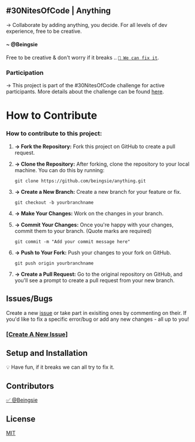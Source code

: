 
## #30NitesOfCode | Anything
→ Collaborate by adding anything, you decide. For all levels of dev experience, free to be creative.

#### ~ @Beingsie
Free to be creative & don't worry if it breaks ..
[`🔧 We can fix it`](https://github.com/beingsie/anything/issues).


### Participation
 → This project is part of the #30NitesOfCode challenge for active participants. More details about the challenge can be found [here](https://www.codedex.io/community/monthly-challenge/submission/IlRnoqAiAOA9qWcODWhO).

# How to Contribute
### How to contribute to this project:

1. **→ Fork the Repository:** Fork this project on GitHub to create a pull request.

2. **→ Clone the Repository:** After forking, clone the repository to your local machine. You can do this by running:
   ```
   git clone https://github.com/beingsie/anything.git
   ```
3. **→ Create a New Branch:** Create a new branch for your feature or fix.
   ```
   git checkout -b yourbranchname
   ```

4. **→ Make Your Changes:** Work on the changes in your branch.

5. **→ Commit Your Changes:** Once you're happy with your changes, commit them to your branch. (Quote marks are required)
   ```
   git commit -m "Add your commit message here"
   ```

6. **→ Push to Your Fork:** Push your changes to your fork on GitHub.
   ```
   git push origin yourbranchname
   ```

7. **→ Create a Pull Request:** Go to the original repository on GitHub, and you'll see a prompt to create a pull request from your new branch.

## Issues/Bugs
Create a new [issue](https://github.com/beingsie/anything/issues) or take part in exisiting ones by commenting on their. If you'd like to fix a specific error/bug or add any new changes - all up to you!

### [[Create A New Issue]](https://github.com/beingsie/anything/issues)

## Setup and Installation
💡 Have fun, if it breaks we can all try to fix it.


## Contributors
[✅ @Beingsie](https://github.com/beingsie)

## License
[MIT](https://github.com/beingsie/anything/blob/main/LICENSE)
